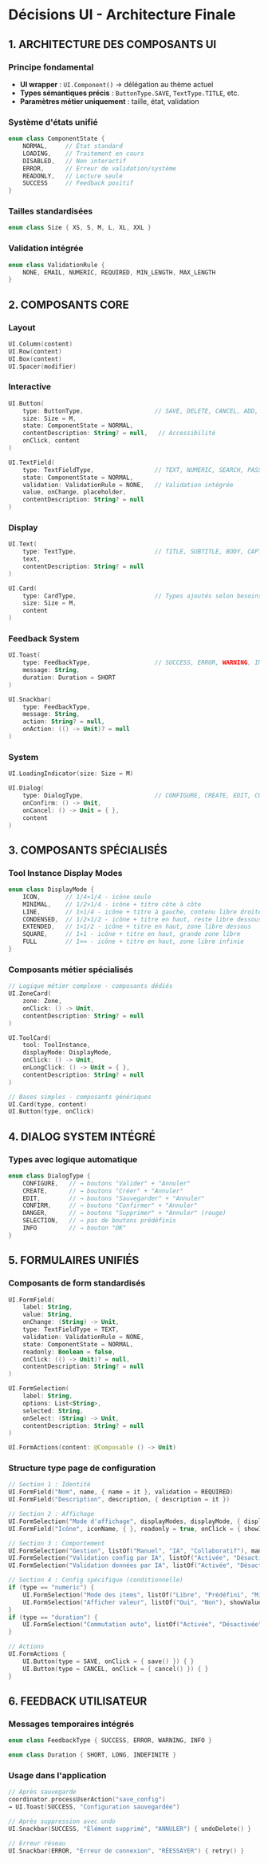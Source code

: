 # Décisions UI - Architecture Finale

## 1. ARCHITECTURE DES COMPOSANTS UI

### Principe fondamental
- **UI wrapper** : `UI.Component()` → délégation au thème actuel
- **Types sémantiques précis** : `ButtonType.SAVE`, `TextType.TITLE`, etc.
- **Paramètres métier uniquement** : taille, état, validation

### Système d'états unifié
```kotlin
enum class ComponentState { 
    NORMAL,     // État standard
    LOADING,    // Traitement en cours
    DISABLED,   // Non interactif
    ERROR,      // Erreur de validation/système
    READONLY,   // Lecture seule
    SUCCESS     // Feedback positif
}
```

### Tailles standardisées
```kotlin
enum class Size { XS, S, M, L, XL, XXL }
```

### Validation intégrée
```kotlin
enum class ValidationRule { 
    NONE, EMAIL, NUMERIC, REQUIRED, MIN_LENGTH, MAX_LENGTH
}
```

## 2. COMPOSANTS CORE

### Layout
```kotlin
UI.Column(content)
UI.Row(content) 
UI.Box(content)
UI.Spacer(modifier)
```

### Interactive
```kotlin
UI.Button(
    type: ButtonType,                    // SAVE, DELETE, CANCEL, ADD, BACK, CONFIRM_DELETE
    size: Size = M,
    state: ComponentState = NORMAL,
    contentDescription: String? = null,   // Accessibilité
    onClick, content
)

UI.TextField(
    type: TextFieldType,                 // TEXT, NUMERIC, SEARCH, PASSWORD
    state: ComponentState = NORMAL,
    validation: ValidationRule = NONE,   // Validation intégrée
    value, onChange, placeholder,
    contentDescription: String? = null
)
```

### Display
```kotlin
UI.Text(
    type: TextType,                      // TITLE, SUBTITLE, BODY, CAPTION, LABEL, ERROR, WARNING
    text,
    contentDescription: String? = null
)

UI.Card(
    type: CardType,                      // Types ajoutés selon besoins
    size: Size = M,
    content
)
```

### Feedback System
```kotlin
UI.Toast(
    type: FeedbackType,                  // SUCCESS, ERROR, WARNING, INFO
    message: String,
    duration: Duration = SHORT
)

UI.Snackbar(
    type: FeedbackType,
    message: String,
    action: String? = null,
    onAction: (() -> Unit)? = null
)
```

### System
```kotlin
UI.LoadingIndicator(size: Size = M)

UI.Dialog(
    type: DialogType,                    // CONFIGURE, CREATE, EDIT, CONFIRM, DANGER, SELECTION, INFO
    onConfirm: () -> Unit,
    onCancel: () -> Unit = { },
    content
)
```

## 3. COMPOSANTS SPÉCIALISÉS

### Tool Instance Display Modes
```kotlin
enum class DisplayMode {
    ICON,       // 1/4×1/4 - icône seule
    MINIMAL,    // 1/2×1/4 - icône + titre côte à côte
    LINE,       // 1×1/4 - icône + titre à gauche, contenu libre droite
    CONDENSED,  // 1/2×1/2 - icône + titre en haut, reste libre dessous
    EXTENDED,   // 1×1/2 - icône + titre en haut, zone libre dessous
    SQUARE,     // 1×1 - icône + titre en haut, grande zone libre
    FULL        // 1×∞ - icône + titre en haut, zone libre infinie
}
```

### Composants métier spécialisés
```kotlin
// Logique métier complexe - composants dédiés
UI.ZoneCard(
    zone: Zone,
    onClick: () -> Unit,
    contentDescription: String? = null
)

UI.ToolCard(
    tool: ToolInstance,
    displayMode: DisplayMode,
    onClick: () -> Unit,
    onLongClick: () -> Unit = { },
    contentDescription: String? = null
)

// Bases simples - composants génériques
UI.Card(type, content)
UI.Button(type, onClick)
```

## 4. DIALOG SYSTEM INTÉGRÉ

### Types avec logique automatique
```kotlin
enum class DialogType {
    CONFIGURE,   // → boutons "Valider" + "Annuler"
    CREATE,      // → boutons "Créer" + "Annuler"
    EDIT,        // → boutons "Sauvegarder" + "Annuler"  
    CONFIRM,     // → boutons "Confirmer" + "Annuler"
    DANGER,      // → boutons "Supprimer" + "Annuler" (rouge)
    SELECTION,   // → pas de boutons prédéfinis
    INFO         // → bouton "OK"
}
```

## 5. FORMULAIRES UNIFIÉS

### Composants de form standardisés
```kotlin
UI.FormField(
    label: String,
    value: String,
    onChange: (String) -> Unit,
    type: TextFieldType = TEXT,
    validation: ValidationRule = NONE,
    state: ComponentState = NORMAL,
    readonly: Boolean = false,
    onClick: (() -> Unit)? = null,
    contentDescription: String? = null
)

UI.FormSelection(
    label: String,
    options: List<String>,
    selected: String,
    onSelect: (String) -> Unit,
    contentDescription: String? = null
)

UI.FormActions(content: @Composable () -> Unit)
```

### Structure type page de configuration
```kotlin
// Section 1 : Identité
UI.FormField("Nom", name, { name = it }, validation = REQUIRED)
UI.FormField("Description", description, { description = it })

// Section 2 : Affichage
UI.FormSelection("Mode d'affichage", displayModes, displayMode, { displayMode = it })
UI.FormField("Icône", iconName, { }, readonly = true, onClick = { showIconDialog = true })

// Section 3 : Comportement
UI.FormSelection("Gestion", listOf("Manuel", "IA", "Collaboratif"), management, { management = it })
UI.FormSelection("Validation config par IA", listOf("Activée", "Désactivée"), configValidation, { })
UI.FormSelection("Validation données par IA", listOf("Activée", "Désactivée"), dataValidation, { })

// Section 4 : Config spécifique (conditionnelle)
if (type == "numeric") {
    UI.FormSelection("Mode des items", listOf("Libre", "Prédéfini", "Mixte"), itemMode, { })
    UI.FormSelection("Afficher valeur", listOf("Oui", "Non"), showValue, { })
}
if (type == "duration") {
    UI.FormSelection("Commutation auto", listOf("Activée", "Désactivée"), autoSwitch, { })
}

// Actions
UI.FormActions {
    UI.Button(type = SAVE, onClick = { save() }) { }
    UI.Button(type = CANCEL, onClick = { cancel() }) { }
}
```

## 6. FEEDBACK UTILISATEUR

### Messages temporaires intégrés
```kotlin
enum class FeedbackType { SUCCESS, ERROR, WARNING, INFO }

enum class Duration { SHORT, LONG, INDEFINITE }
```

### Usage dans l'application
```kotlin
// Après sauvegarde
coordinator.processUserAction("save_config") 
→ UI.Toast(SUCCESS, "Configuration sauvegardée")

// Après suppression avec undo
UI.Snackbar(SUCCESS, "Élément supprimé", "ANNULER") { undoDelete() }

// Erreur réseau
UI.Snackbar(ERROR, "Erreur de connexion", "RÉESSAYER") { retry() }
```
